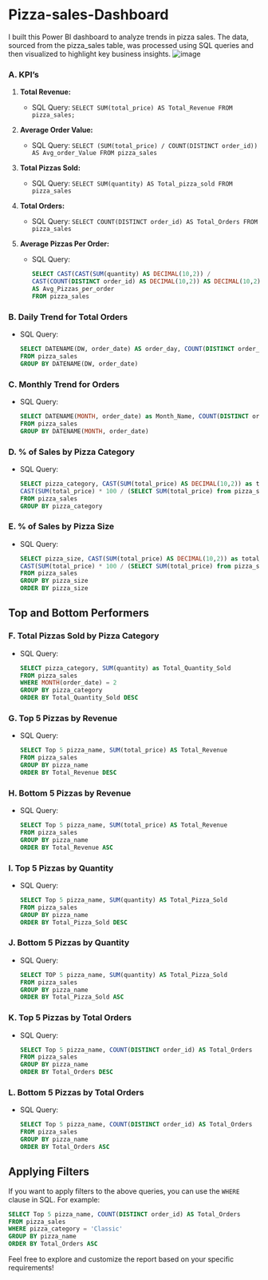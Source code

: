 # Pizza-sales-Dashboard
I built this Power BI dashboard to analyze trends in pizza sales. The data, sourced from the pizza_sales table, was processed using SQL queries and then visualized to highlight key business insights.
![image](https://github.com/user-attachments/assets/eb1cd0ff-d754-455b-871c-18f542c6131f)
### A. KPI’s

1. **Total Revenue:**
   - SQL Query: `SELECT SUM(total_price) AS Total_Revenue FROM pizza_sales;`

2. **Average Order Value:**
   - SQL Query: `SELECT (SUM(total_price) / COUNT(DISTINCT order_id)) AS Avg_order_Value FROM pizza_sales`

3. **Total Pizzas Sold:**
   - SQL Query: `SELECT SUM(quantity) AS Total_pizza_sold FROM pizza_sales`

4. **Total Orders:**
   - SQL Query: `SELECT COUNT(DISTINCT order_id) AS Total_Orders FROM pizza_sales`

5. **Average Pizzas Per Order:**
   - SQL Query: 
     ```sql
     SELECT CAST(CAST(SUM(quantity) AS DECIMAL(10,2)) / 
     CAST(COUNT(DISTINCT order_id) AS DECIMAL(10,2)) AS DECIMAL(10,2))
     AS Avg_Pizzas_per_order
     FROM pizza_sales
     ```

### B. Daily Trend for Total Orders

   - SQL Query: 
     ```sql
     SELECT DATENAME(DW, order_date) AS order_day, COUNT(DISTINCT order_id) AS total_orders 
     FROM pizza_sales
     GROUP BY DATENAME(DW, order_date)
     ```



### C. Monthly Trend for Orders

   - SQL Query: 
     ```sql
     SELECT DATENAME(MONTH, order_date) as Month_Name, COUNT(DISTINCT order_id) as Total_Orders
     FROM pizza_sales
     GROUP BY DATENAME(MONTH, order_date)
     ```

 
### D. % of Sales by Pizza Category

   - SQL Query: 
     ```sql
     SELECT pizza_category, CAST(SUM(total_price) AS DECIMAL(10,2)) as total_revenue,
     CAST(SUM(total_price) * 100 / (SELECT SUM(total_price) from pizza_sales) AS DECIMAL(10,2)) AS PCT
     FROM pizza_sales
     GROUP BY pizza_category
     ```


### E. % of Sales by Pizza Size

   - SQL Query: 
     ```sql
     SELECT pizza_size, CAST(SUM(total_price) AS DECIMAL(10,2)) as total_revenue,
     CAST(SUM(total_price) * 100 / (SELECT SUM(total_price) from pizza_sales) AS DECIMAL(10,2)) AS PCT
     FROM pizza_sales
     GROUP BY pizza_size
     ORDER BY pizza_size
     ```


## Top and Bottom Performers

### F. Total Pizzas Sold by Pizza Category

   - SQL Query: 
     ```sql
     SELECT pizza_category, SUM(quantity) as Total_Quantity_Sold
     FROM pizza_sales
     WHERE MONTH(order_date) = 2
     GROUP BY pizza_category
     ORDER BY Total_Quantity_Sold DESC
     ```


### G. Top 5 Pizzas by Revenue

   - SQL Query: 
     ```sql
     SELECT Top 5 pizza_name, SUM(total_price) AS Total_Revenue
     FROM pizza_sales
     GROUP BY pizza_name
     ORDER BY Total_Revenue DESC
     ```

### H. Bottom 5 Pizzas by Revenue

   - SQL Query: 
     ```sql
     SELECT Top 5 pizza_name, SUM(total_price) AS Total_Revenue
     FROM pizza_sales
     GROUP BY pizza_name
     ORDER BY Total_Revenue ASC
     ```


### I. Top 5 Pizzas by Quantity

   - SQL Query: 
     ```sql
     SELECT Top 5 pizza_name, SUM(quantity) AS Total_Pizza_Sold
     FROM pizza_sales
     GROUP BY pizza_name
     ORDER BY Total_Pizza_Sold DESC
     ```


### J. Bottom 5 Pizzas by Quantity

   - SQL Query: 
     ```sql
     SELECT TOP 5 pizza_name, SUM(quantity) AS Total_Pizza_Sold
     FROM pizza_sales
     GROUP BY pizza_name
     ORDER BY Total_Pizza_Sold ASC
     ```


### K. Top 5 Pizzas by Total Orders

   - SQL Query: 
     ```sql
     SELECT Top 5 pizza_name, COUNT(DISTINCT order_id) AS Total_Orders
     FROM pizza_sales
     GROUP BY pizza_name
     ORDER BY Total_Orders DESC
     ```

### L. Bottom 5 Pizzas by Total Orders

   - SQL Query: 
     ```sql
     SELECT Top 5 pizza_name, COUNT(DISTINCT order_id) AS Total_Orders
     FROM pizza_sales
     GROUP BY pizza_name
     ORDER BY Total_Orders ASC
     ```


## Applying Filters

If you want to apply filters to the above queries, you can use the `WHERE` clause in SQL. For example:

```sql
SELECT Top 5 pizza_name, COUNT(DISTINCT order_id) AS Total_Orders
FROM pizza_sales
WHERE pizza_category = 'Classic'
GROUP BY pizza_name
ORDER BY Total_Orders ASC
```

Feel free to explore and customize the report based on your specific requirements!

